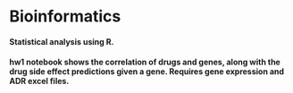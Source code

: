 # Bioinformatics

#### Statistical analysis using R. 

#### hw1 notebook shows the correlation of drugs and genes, along with the drug side effect predictions given a gene. Requires gene expression and ADR excel files.
